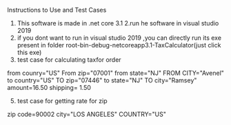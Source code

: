 Instructions to Use and Test Cases

1. This software is made in .net core 3.1
2.run he software in visual studio 2019
3. if you dont want to run in visual studio 2019 ,you can directly run its exe present in folder root-bin-debug-netcoreapp3.1-TaxCalculator(just click this exe)
4. test case for calculating taxfor order

from counry="US"
From zip="07001"
from state="NJ"
FROM CITY="Avenel"
to country="US"
TO zip="07446"
to state="NJ"
TO city="Ramsey"
amount=16.50
shipping= 1.50


5. test case for getting rate for zip

zip code=90002
city="LOS ANGELES"
COUNTRY="US"
